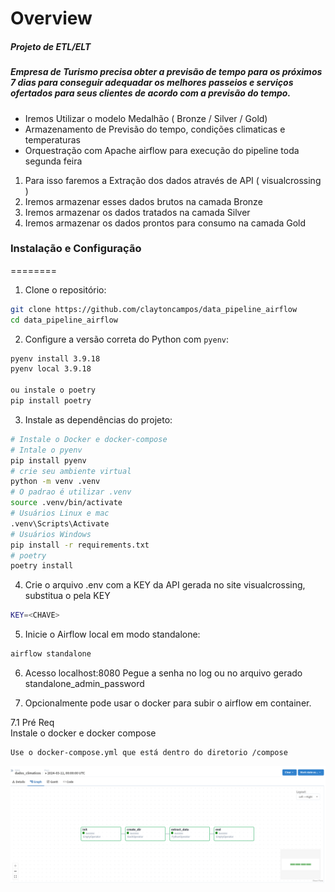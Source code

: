 Overview
========

##### Projeto de ETL/ELT

##### Empresa de Turismo precisa obter a previsão de tempo para os próximos 7 dias para conseguir adequadar os melhores passeios e serviços ofertados para seus clientes de acordo com a previsão do tempo.

*   Iremos Utilizar o modelo Medalhão ( Bronze / Silver / Gold)
*   Armazenamento de Previsão do tempo, condições climaticas e temperaturas
*   Orquestração com Apache airflow para execução do pipeline toda segunda feira


1) Para isso faremos a Extração dos dados através de API ( visualcrossing )
2) Iremos armazenar esses dados brutos na camada Bronze
3) Iremos armazenar os dados tratados na camada Silver
4) Iremos armazenar os dados prontos para consumo na camada Gold





### Instalação e Configuração
========
1. Clone o repositório:

```bash
git clone https://github.com/claytoncampos/data_pipeline_airflow
cd data_pipeline_airflow
```

2. Configure a versão correta do Python com `pyenv`:

```bash
pyenv install 3.9.18
pyenv local 3.9.18

ou instale o poetry 
pip install poetry
```

3. Instale as dependências do projeto:

```bash
# Instale o Docker e docker-compose
# Intale o pyenv
pip install pyenv
# crie seu ambiente virtual
python -m venv .venv
# O padrao é utilizar .venv
source .venv/bin/activate
# Usuários Linux e mac
.venv\Scripts\Activate
# Usuários Windows
pip install -r requirements.txt 
# poetry
poetry install
 ```
4. Crie o arquivo .env com a KEY da API gerada no site visualcrossing, substitua o <CHAVE> pela KEY

```bash
KEY=<CHAVE>
```
5. Inicie o Airflow local em modo standalone:

```bash
airflow standalone
```

6. Acesso localhost:8080
Pegue a senha no log ou no arquivo gerado standalone_admin_password

7. Opcionalmente pode usar o docker para subir o airflow em container.</br>

7.1 Pré Req</br>
Instale o docker e docker compose

    Use o docker-compose.yml que está dentro do diretorio /compose

![alt text](asset/image.png)